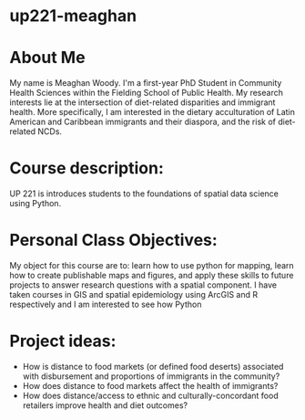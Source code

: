 # up221-meaghan

# About Me

My name is Meaghan Woody. I'm a first-year PhD Student in Community Health Sciences within the Fielding School of Public Health. My research interests lie at the intersection of diet-related disparities and immigrant health. More specifically, I am interested in the dietary acculturation of Latin American and Caribbean immigrants and their diaspora, and the risk of diet-related NCDs. 

# Course description:

UP 221 is introduces students to the foundations of spatial data science using Python.

# Personal Class Objectives:

My object for this course are to: learn how to use python for mapping, learn how to create publishable maps and figures, and apply these skills to future projects to answer research questions with a spatial component. I have taken courses in GIS and spatial epidemiology using ArcGIS and R respectively and I am interested to see how Python 

# Project ideas:

- How is distance to food markets (or defined food deserts) associated with disbursement and proportions of immigrants in the community?
- How does distance to food markets affect the health of immigrants?
- How does distance/access to ethnic and culturally-concordant food retailers improve health and diet outcomes?
